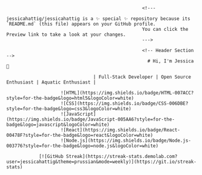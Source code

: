                                                       <!---
                                                      jessicahattig/jessicahattig is a ✨ special ✨ repository because its `README.md` (this file) appears on your GitHub profile.
                                                      You can click the Preview link to take a look at your changes.
                                                      --->
                                                      
                                                      <!-- Header Section -->
                                                        # Hi, I'm Jessica 🌟
                                                      
                                    | Full-Stack Developer | Open Source Enthusiast | Aquatic Enthusiast |
                                                      
                        ![HTML](https://img.shields.io/badge/HTML-007ACC?style=for-the-badge&logo=html5&logoColor=white)
                        ![CSS](https://img.shields.io/badge/CSS-006DBE?style=for-the-badge&logo=css3&logoColor=white)
                        ![JavaScript](https://img.shields.io/badge/JavaScript-005AA6?style=for-the-badge&logo=javascript&logoColor=white)
                        ![React](https://img.shields.io/badge/React-00478F?style=for-the-badge&logo=react&logoColor=white)
                        ![Node.js](https://img.shields.io/badge/Node.js-003776?style=for-the-badge&logo=node.js&logoColor=white)
                                                      
                [![GitHub Streak](https://streak-stats.demolab.com?user=jessicahattig&theme=prussian&mode=weekly)](https://git.io/streak-stats)
                                                      
